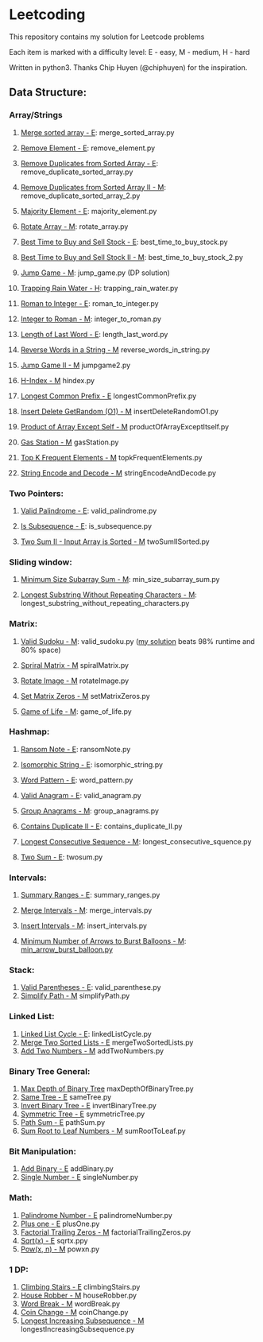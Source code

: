 # Leetcoding

This repository contains my solution for Leetcode problems

Each item is marked with a difficulty level: 
E - easy, 
M - medium,
H - hard

Written in python3. Thanks Chip Huyen (@chiphuyen) for the inspiration.

Data Structure:
----------------

### Array/Strings

1. [Merge sorted array - E](https://leetcode.com/problems/merge-sorted-array/?envType=study-plan-v2&envId=top-interview-150): merge_sorted_array.py

2. [Remove Element - E](https://leetcode.com/problems/remove-element/?envType=study-plan-v2&envId=top-interview-150): remove_element.py

3. [Remove Duplicates from Sorted Array - E](https://leetcode.com/problems/remove-duplicates-from-sorted-array/?envType=study-plan-v2&envId=top-interview-150): remove_duplicate_sorted_array.py

4. [Remove Duplicates from Sorted Array II - M](https://leetcode.com/problems/remove-duplicates-from-sorted-array-ii/?envType=study-plan-v2&envId=top-interview-150): remove_duplicate_sorted_array_2.py

5. [Majority Element - E](https://leetcode.com/problems/majority-element/?envType=study-plan-v2&envId=top-interview-150): majority_element.py

6. [Rotate Array - M](https://leetcode.com/problems/rotate-array/description/?envType=study-plan-v2&envId=top-interview-150): rotate_array.py

7. [Best Time to Buy and Sell Stock - E](https://leetcode.com/problems/best-time-to-buy-and-sell-stock/?envType=study-plan-v2&envId=top-interview-150): best_time_to_buy_stock.py

8. [Best Time to Buy and Sell Stock II - M](https://leetcode.com/problems/best-time-to-buy-and-sell-stock/?envType=study-plan-v2&envId=top-interview-150): best_time_to_buy_stock_2.py

9. [Jump Game - M](https://leetcode.com/problems/jump-game/?envType=study-plan-v2&envId=top-interview-150): jump_game.py (DP solution)

10. [Trapping Rain Water - H](https://leetcode.com/problems/trapping-rain-water/?envType=study-plan-v2&envId=top-interview-150): trapping_rain_water.py

11. [Roman to Integer - E](https://leetcode.com/problems/roman-to-integer/?envType=study-plan-v2&envId=top-interview-150): roman_to_integer.py

12. [Integer to Roman - M](https://leetcode.com/problems/integer-to-roman/?envType=study-plan-v2&envId=top-interview-150): integer_to_roman.py

13. [Length of Last Word - E](https://leetcode.com/problems/length-of-last-word/?envType=study-plan-v2&envId=top-interview-150): length_last_word.py

14. [Reverse Words in a String - M](https://leetcode.com/problems/reverse-words-in-a-string/description/?envType=study-plan-v2&envId=top-interview-150) reverse_words_in_string.py

15. [Jump Game II - M](https://leetcode.com/problems/jump-game-ii/?envType=study-plan-v2&envId=top-interview-150) jumpgame2.py
    
17. [H-Index - M](https://leetcode.com/problems/h-index/?envType=study-plan-v2&envId=top-interview-150) hindex.py
    
18. [Longest Common Prefix - E](https://leetcode.com/problems/longest-common-prefix/?envType=study-plan-v2&envId=top-interview-150) longestCommonPrefix.py
19. [Insert Delete GetRandom (O1) - M](https://leetcode.com/problems/insert-delete-getrandom-o1/?envType=study-plan-v2&envId=top-interview-150) insertDeleteRandomO1.py
20. [Product of Array Except Self - M](https://leetcode.com/problems/product-of-array-except-self/description/?envType=study-plan-v2&envId=top-interview-150) productOfArrayExceptItself.py
21. [Gas Station - M](https://leetcode.com/problems/gas-station/?envType=study-plan-v2&envId=top-interview-150) gasStation.py
22. [Top K Frequent Elements - M](https://leetcode.com/problems/top-k-frequent-elements/description/) topkFrequentElements.py
23. [String Encode and Decode - M](https://neetcode.io/problems/string-encode-and-decode) stringEncodeAndDecode.py


### Two Pointers:

1. [Valid Palindrome - E](https://leetcode.com/problems/valid-palindrome/?envType=study-plan-v2&envId=top-interview-150): valid_palindrome.py

2. [Is Subsequence - E](https://leetcode.com/problems/is-subsequence/?envType=study-plan-v2&envId=top-interview-150): is_subsequence.py
3. [Two Sum II - Input Array is Sorted - M](https://leetcode.com/problems/two-sum-ii-input-array-is-sorted/description/?envType=study-plan-v2&envId=top-interview-150) twoSumIISorted.py 

### Sliding window:

1. [Minimum Size Subarray Sum - M](https://leetcode.com/problems/minimum-size-subarray-sum/): min_size_subarray_sum.py

2. [Longest Substring Without Repeating Characters - M](https://leetcode.com/problems/longest-substring-without-repeating-characters/description/?envType=study-plan-v2&envId=top-interview-150): longest_substring_without_repeating_characters.py

### Matrix:

1. [Valid Sudoku - M](https://leetcode.com/problems/valid-sudoku/): valid_sudoku.py ([my solution](https://leetcode.com/problems/valid-sudoku/solutions/3839277/python3-solution-beats-98-runtime-and-80-space/) beats 98% runtime and 80% space)
2. [Spriral Matrix - M](https://leetcode.com/problems/spiral-matrix/?envType=study-plan-v2&envId=top-interview-150) spiralMatrix.py
3. [Rotate Image - M](https://leetcode.com/problems/rotate-image/?envType=study-plan-v2&envId=top-interview-150) rotateImage.py
4. [Set Matrix Zeros - M](https://leetcode.com/problems/set-matrix-zeroes/?envType=study-plan-v2&envId=top-interview-150) setMatrixZeros.py

5. [Game of Life - M](https://leetcode.com/problems/game-of-life/): game_of_life.py

### Hashmap:

1. [Ransom Note - E](https://leetcode.com/problems/ransom-note/): ransomNote.py

2. [Isomorphic String - E](https://leetcode.com/problems/isomorphic-strings/): isomorphic_string.py

3. [Word Pattern - E](https://leetcode.com/problems/word-pattern/): word_pattern.py

4. [Valid Anagram - E](https://leetcode.com/problems/valid-anagram/): valid_anagram.py

5. [Group Anagrams - M](https://leetcode.com/problems/group-anagrams/): group_anagrams.py

6. [Contains Duplicate II - E](https://leetcode.com/problems/contains-duplicate-ii/): contains_duplicate_II.py

7. [Longest Consecutive Sequence - M](https://leetcode.com/problems/longest-consecutive-sequence/): longest_consecutive_squence.py

8. [Two Sum - E](https://leetcode.com/problems/two-sum/?envType=study-plan-v2&envId=top-interview-150): twosum.py 

### Intervals:

1. [Summary Ranges - E](https://leetcode.com/problems/summary-ranges/): summary_ranges.py

2. [Merge Intervals - M](https://leetcode.com/problems/merge-intervals/): merge_intervals.py

3. [Insert Intervals - M](https://leetcode.com/problems/insert-interval/): insert_intervals.py

4. [Minimum Number of Arrows to Burst Balloons - M](https://leetcode.com/problems/minimum-number-of-arrows-to-burst-balloons/): [min_arrow_burst_balloon.py](https://github.com/Ph1n-Pham/leetcoding/blob/main/min_arrow_burst_balloon.py)

### Stack:

1. [Valid Parentheses - E](https://leetcode.com/problems/valid-parentheses/): valid_parenthese.py
2. [Simplify Path - M](https://leetcode.com/problems/simplify-path/description/?envType=study-plan-v2&envId=top-interview-150) simplifyPath.py

### Linked List:

1. [Linked List Cycle - E](https://leetcode.com/problems/linked-list-cycle/description/?envType=study-plan-v2&envId=top-interview-150): linkedListCycle.py
2. [Merge Two Sorted Lists - E](https://leetcode.com/problems/merge-two-sorted-lists/description/?envType=study-plan-v2&envId=top-interview-150) mergeTwoSortedLists.py
3. [Add Two Numbers - M](https://leetcode.com/problems/add-two-numbers/description/?envType=study-plan-v2&envId=top-interview-150) addTwoNumbers.py 

### Binary Tree General:

1. [Max Depth of Binary Tree](https://leetcode.com/problems/maximum-depth-of-binary-tree/description/?envType=study-plan-v2&envId=top-interview-150) maxDepthOfBinaryTree.py
2. [Same Tree - E](https://leetcode.com/problems/same-tree/?envType=study-plan-v2&envId=top-interview-150) sameTree.py
3. [Invert Binary Tree - E](https://leetcode.com/problems/invert-binary-tree/description/?envType=study-plan-v2&envId=top-interview-150) invertBinaryTree.py
4. [Symmetric Tree - E](https://leetcode.com/problems/symmetric-tree/description/?envType=study-plan-v2&envId=top-interview-150) symmetricTree.py
5. [Path Sum - E](https://leetcode.com/problems/path-sum/?envType=study-plan-v2&envId=top-interview-150) pathSum.py
6. [Sum Root to Leaf Numbers - M](https://leetcode.com/problems/sum-root-to-leaf-numbers/description/?envType=study-plan-v2&envId=top-interview-150) sumRootToLeaf.py

### Bit Manipulation:

1. [Add Binary - E](https://leetcode.com/problems/add-binary/?envType=study-plan-v2&envId=top-interview-150) addBinary.py
2. [Single Number - E](https://leetcode.com/problems/single-number/description/?envType=study-plan-v2&envId=top-interview-150) singleNumber.py

### Math:

1. [Palindrome Number - E](https://leetcode.com/problems/palindrome-number/?envType=study-plan-v2&envId=top-interview-150) palindromeNumber.py
2. [Plus one - E](https://leetcode.com/problems/plus-one/description/?envType=study-plan-v2&envId=top-interview-150) plusOne.py
3. [Factorial Trailing Zeros - M](https://leetcode.com/problems/factorial-trailing-zeroes/description/?envType=study-plan-v2&envId=top-interview-150) factorialTrailingZeros.py
4. [Sqrt(x) - E](https://leetcode.com/problems/sqrtx/?envType=study-plan-v2&envId=top-interview-150) sqrtx.ppy
5. [Pow(x, n) - M](https://leetcode.com/problems/powx-n/description/?envType=study-plan-v2&envId=top-interview-150) powxn.py

### 1 DP:

1. [Climbing Stairs - E](https://leetcode.com/problems/climbing-stairs/description/?envType=study-plan-v2&envId=top-interview-150) climbingStairs.py
2. [House Robber - M](https://leetcode.com/problems/house-robber/?envType=study-plan-v2&envId=top-interview-150) houseRobber.py
3. [Word Break - M](https://leetcode.com/problems/word-break/?envType=study-plan-v2&envId=top-interview-150) wordBreak.py
4. [Coin Change - M](https://leetcode.com/problems/coin-change/submissions/1377877565/?envType=study-plan-v2&envId=top-interview-150) coinChange.py
5. [Longest Increasing Subsequence - M](https://leetcode.com/problems/longest-increasing-subsequence/description/?envType=study-plan-v2&envId=top-interview-150) longestIncreasingSubsequence.py
